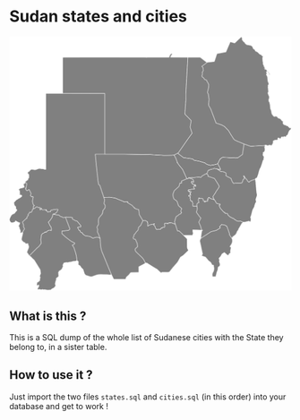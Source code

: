 # Sudan states and cities
![Sudan](https://raw.githubusercontent.com/hassankotti/sql-sudanese-cities/bed3cf9e9d0a3c8cf480075763e3dd816a324895/assets/sudan.svg)

## What is this ?
This is a SQL dump of the whole list of Sudanese cities with the State they belong to, in a sister table.

## How to use it ?
Just import the two files ```states.sql``` and ```cities.sql``` (in this order) into your database and get to work !